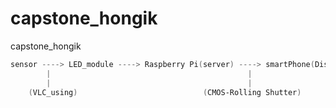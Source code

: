 # capstone_hongik
capstone_hongik

```powershell
sensor ----> LED_module ----> Raspberry Pi(server) ----> smartPhone(Display)
        |                                            |
        |                                            |
    (VLC_using)                            (CMOS-Rolling Shutter)  
```
